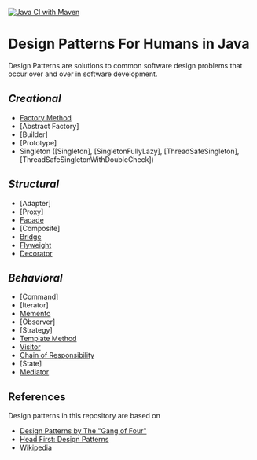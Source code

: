 [![Java CI with Maven](https://github.com/ibrahimatay/Design-Patterns/actions/workflows/maven.yml/badge.svg)](https://github.com/ibrahimatay/Design-Patterns/actions/workflows/maven.yml)
# Design Patterns For Humans in Java
Design Patterns are solutions to common software design problems that occur over and over in software development.

## ***Creational***
- [Factory Method](factory-method)        
- [Abstract Factory]          
- [Builder]                   
- [Prototype]                 
- Singleton ([Singleton], [SingletonFullyLazy], [ThreadSafeSingleton], [ThreadSafeSingletonWithDoubleCheck])                

## ***Structural***
- [Adapter]                   
- [Proxy]                     
- [Facade](Facade)                  
- [Composite]                 
- [Bridge](bridge)                
- [Flyweight](flyweight)                
- [Decorator](decorator)               

## ***Behavioral***
- [Command]                   
- [Iterator]                  
- [Memento](memento)              
- [Observer]                  
- [Strategy]                  
- [Template Method](template-method)     
- [Visitor](visitor)               
- [Chain of Responsibility](chain-of-responsibility)  
- [State]                     
- [Mediator](mediator)  

## References
Design patterns in this repository are based on

* [Design Patterns by The "Gang of Four"]
* [Head First: Design Patterns]
* [Wikipedia]

[Design Patterns by The "Gang of Four"]: https://en.wikipedia.org/wiki/Design_Patterns
[Head First: Design Patterns]: http://www.headfirstlabs.com/books/hfdp/ 
[Wikipedia]: https://en.wikipedia.org/wiki/Software_design_pattern
